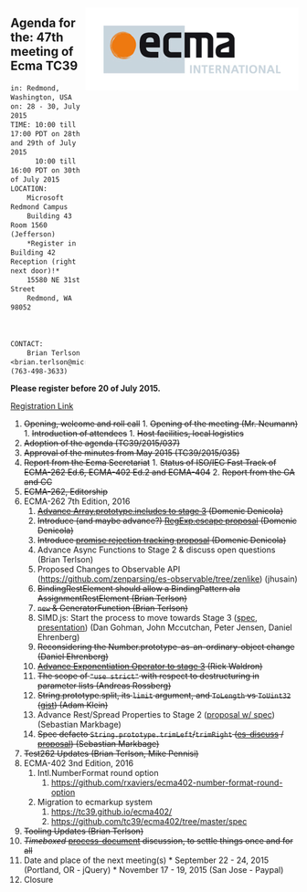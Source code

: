 <img src="../images/Ecma_RVB-003.jpg"
     align="right" alt="" />

## Agenda for the: 47th meeting of Ecma TC39

    in: Redmond, Washington, USA
    on: 28 - 30, July 2015
    TIME: 10:00 till 17:00 PDT on 28th and 29th of July 2015
          10:00 till 16:00 PDT on 30th of July 2015
    LOCATION:
        Microsoft Redmond Campus
        Building 43 Room 1560 (Jefferson)
        *Register in Building 42 Reception (right next door)!*
        15580 NE 31st Street
        Redmond, WA 98052



    CONTACT:
        Brian Terlson <brian.terlson@microsoft.com> (763-498-3633)

**Please register before 20 of July 2015.**

[Registration Link](http://doodle.com/qt7cxyuber7pckww)

  1. ~~Opening, welcome and roll call~~
    1. ~~Opening of the meeting (Mr. Neumann)~~
    1. ~~Introduction of attendees~~
    1. ~~Host facilities, local logistics~~
  1. ~~Adoption of the agenda (TC39/2015/037)~~
  1. ~~Approval of the minutes from May 2015 (TC39/2015/035)~~
  1.  ~~Report from the Ecma Secretariat~~
     1. ~~Status of ISO/IEC Fast Track of ECMA-262 Ed.6, ECMA-402 Ed.2 and ECMA-404~~
     2. ~~Report from the GA and CC~~
  1. ~~ECMA-262, Editorship~~
  1. ECMA-262 7th Edition, 2016
     1. ~~[Advance Array.prototype.includes to stage 3](https://github.com/tc39/Array.prototype.includes/issues/12) (Domenic Denicola)~~
     1. ~~Introduce (and maybe advance?) [RegExp.escape proposal](https://github.com/benjamingr/RegExp.escape) (Domenic Denicola)~~
     1. ~~Introduce [promise rejection tracking proposal](https://github.com/domenic/unhandled-rejections-browser-spec#changes-to-ecmascript) (Domenic Denicola)~~
     1. Advance Async Functions to Stage 2 & discuss open questions (Brian Terlson)
     1. Proposed Changes to Observable API (https://github.com/zenparsing/es-observable/tree/zenlike) (jhusain)
     1. ~~BindingRestElement should allow a BindingPattern ala AssignmentRestElement (Brian Terlson)~~
     1. ~~`new` & GeneratorFunction (Brian Terlson)~~
     1. SIMD.js: Start the process to move towards Stage 3 ([spec](http://littledan.github.io/simd.html), [presentation](https://docs.google.com/presentation/d/1qUtpD3NZd7ZArlGZWMGcbqnKTCojW_vyD9jXZFzo2Z0/edit)) (Dan Gohman, John Mccutchan, Peter Jensen, Daniel Ehrenberg)
     1. ~~Reconsidering the Number.prototype-as-an-ordinary-object change (Daniel Ehrenberg)~~
     1. ~~[Advance Exponentiation Operator to stage 3](https://github.com/rwaldron/exponentiation-operator/) (Rick Waldron)~~
     1. ~~The scope of `"use strict"` with respect to destructuring in parameter lists (Andreas Rossberg)~~
     1. ~~String.prototype.split, its `limit` argument, and `ToLength` vs `ToUint32` ([gist](https://gist.github.com/ajklein/335e0f948c500a0c25dc)) (Adam Klein)~~
     1. Advance Rest/Spread Properties to Stage 2 ([proposal w/ spec](https://github.com/sebmarkbage/ecmascript-rest-spread)) (Sebastian Markbage)
     1. ~~Spec defacto `String.prototype.trimLeft`/`trimRight` ([es-discuss](https://esdiscuss.org/topic/string-prototype-trimright-trimleft) / [proposal](https://github.com/sebmarkbage/ecmascript-string-left-right-trim)) (Sebastian Markbage)~~
  1. ~~Test262 Updates (Brian Terlson, Mike Pennisi)~~
  1. ECMA-402 3nd Edition, 2016
     1. Intl.NumberFormat round option
          1. https://github.com/rxaviers/ecma402-number-format-round-option
     1. Migration to ecmarkup system
          1. https://tc39.github.io/ecma402/
          2. https://github.com/tc39/ecma402/tree/master/spec
  1. ~~Tooling Updates (Brian Terlson)~~
  1. ~~*Timeboxed* [process-document](https://tc39.github.io/process-document/) discussion, to settle things once and for all~~
  1.  Date and place of the next meeting(s)
    * September 22 - 24, 2015 (Portland, OR - jQuery)
    * November 17 - 19, 2015 (San Jose - Paypal)
  1. Closure

